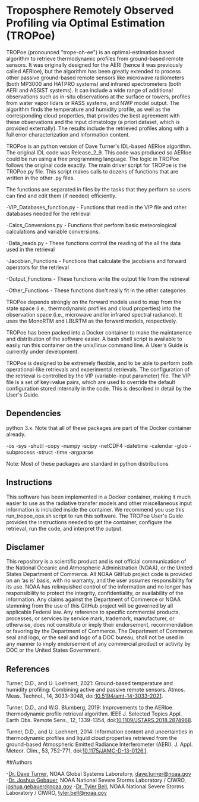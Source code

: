 # Troposphere Remotely Observed Profiling via Optimal Estimation (TROPoe)

TROPoe (pronounced "trope-oh-ee") is an optimal-estimation based algorithm to retrieve thermodynamic profiles from ground-based remote sensors.  It was originally designed for the AERI (hence it was previously called AERIoe), but the algorithm has been greatly extended to process other passive ground-based remote sensors like microwave radiometers (both MP3000 and HATPRO systems) and infrared spectrometers (both AERI and ASSIST systems).  It can include a wide range of additional observations such as in-situ observations at the surface or towers, profiles from water vapor lidars or RASS systems, and NWP model output.  The algorithm finds the temperature and humidity profile, as well as the corresponding cloud properties, that provides the best agreement with these observations and the input climatology (a priori dataset, which is provided externally).  The results include the retrieved profiles along with a full error characterization and information content.

TROPoe is an python version of Dave Turner's IDL-based AERIoe algorithm. The original IDL code was Release_2_9.  This code was produced so AERIoe could be run using a free programming language. The logic in TROPoe follows the original code exactly. The main driver script for TROPoe is the TROPoe.py file. This script makes calls to dozens of functions that are written in the other .py files.

The functions are separated in files by the tasks that they perform so users can find and edit them (if needed) efficiently.

-VIP_Databases_function.py - Functions that read in the VIP file and other databases needed for the retrieval

-Calcs_Conversions.py - Functions that perform basic meteorological calculations and variable conversions.

-Data_reads.py - These functions control the reading of the all the data used in the retrieval

-Jacobian_Functions - Functions that calculate the jacobians and forward operators for the retrieval

-Output_Functions - These functions write the output file from the retrieval

-Other_Functions - These functions don't really fit in the other categories

TROPoe depends strongly on the forward models used to map from the state space (i.e., thermodynamic profiles and cloud properties) into the observation space (i.e., microwave and/or infrared spectral radiance).  It uses the MonoRTM and LBLRTM as the forward models, respectively.  

TROPoe has been packed into a Docker container to make the maintanence and distribution of the software easier.  A bash shell script is available to easily run this container on the unix/linux command line.  A User's Guide is currently under development.

TROPoe is designed to be extremely flexible, and to be able to perform both operational-like retrievals and experimental retrievals.  The configuration of the retrieval is controlled by the VIP (variable-input parameter) file.  The VIP file is a set of key=value pairs, which are used to override the default configuration stored internally in the code.  This is described in detail by the User's Guide.

## Dependencies 
python 3.x.  Note that all of these packages are part of the Docker container already.  

-os
-sys
-shutil
-copy
-numpy
-scipy
-netCDF4
-datetime
-calendar
-glob
-subprocess
-struct
-time
-argparse

Note: Most of these packages are standard in python distributions

## Instructions

This software has been implemented in a Docker container, making it much easier to use as the radiative transfer models and other miscellaneous input information is included inside the container.  We recommend you use this run_tropoe_ops.sh script to run this software.  The TROPoe User's Guide provides the instructions needed to get the container, configure the retrieval, run the code, and interpret the output.

## Disclamer

This repository is a scientific product and is not official communication of the National Oceanic and Atmospheric Administration (NOAA), or the United States Department of Commerce. All NOAA GitHub project code is provided on an ‘as is’ basis, with no warranty, and the user assumes responsibility for its use. NOAA has relinquished control of the information and no longer has responsibility to protect the integrity, confidentiality, or availability of the information. Any claims against the Department of Commerce or NOAA stemming from the use of this GitHub project will be governed by all applicable Federal law. Any reference to specific commercial products, processes, or services by service mark, trademark, manufacturer, or otherwise, does not constitute or imply their endorsement, recommendation or favoring by the Department of Commerce. The Department of Commerce seal and logo, or the seal and logo of a DOC bureau, shall not be used in any manner to imply endorsement of any commercial product or activity by DOC or the United States Government.


## References

Turner, D.D., and U. Loehnert, 2021: Ground-based temperature and humidity profiling: Combining active and passive remote sensors. Atmos. Meas. Technol., 14, 3033-3048, doi:[10.5194/amt-14-3033-2021](https://doi.org/10.5194/amt-14-3033-2021).

Turner, D.D., and W.G. Blumberg, 2019: Improvements to the AERIoe thermodynamic profile retrieval algorithm. IEEE J. Selected Topics Appl. Earth Obs. Remote Sens., 12, 1339-1354, doi:[10.1109/JSTARS.2018.2874968](https://doi.org/10.1109/JSTARS.2018.2874968).

Turner, D.D., and U. Loehnert, 2014: Information content and uncertainties in thermodynamic profiles and liquid cloud properties retrieved from the ground-based Atmospheric Emitted Radiance Interferometer (AERI). J. Appl. Meteor. Clim., 53, 752-771, doi:[10.1175/JAMC-D-13-0126.1](https://doi.org/10.1175/JAMC-D-13-0126.1).


##Authors

-[Dr. Dave Turner](https://gsl.noaa.gov/profiles/dave.turner), NOAA Global Systems Laboratory, dave.turner@noaa.gov
-[Dr. Joshua Gebauer](https://bliss.science/authors/joshua-gebauer/), NOAA National Severe Storms Laboratory / CIWRO, joshua.gebauer@noaa.gov
-[Dr. Tyler Bell](https://bliss.science/authors/tyler-bell/), NOAA National Severe Storms Laboratory / CIWRO, tyler.bell@noaa.gov
